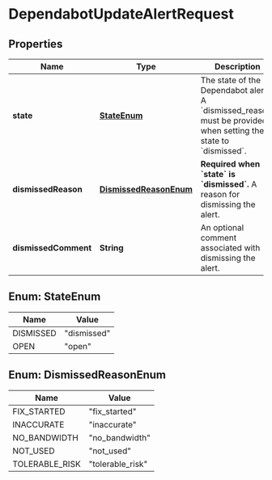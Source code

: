 

# DependabotUpdateAlertRequest


## Properties

| Name | Type | Description | Notes |
|------------ | ------------- | ------------- | -------------|
|**state** | [**StateEnum**](#StateEnum) | The state of the Dependabot alert. A &#x60;dismissed_reason&#x60; must be provided when setting the state to &#x60;dismissed&#x60;. |  |
|**dismissedReason** | [**DismissedReasonEnum**](#DismissedReasonEnum) | **Required when &#x60;state&#x60; is &#x60;dismissed&#x60;.** A reason for dismissing the alert. |  [optional] |
|**dismissedComment** | **String** | An optional comment associated with dismissing the alert. |  [optional] |



## Enum: StateEnum

| Name | Value |
|---- | -----|
| DISMISSED | &quot;dismissed&quot; |
| OPEN | &quot;open&quot; |



## Enum: DismissedReasonEnum

| Name | Value |
|---- | -----|
| FIX_STARTED | &quot;fix_started&quot; |
| INACCURATE | &quot;inaccurate&quot; |
| NO_BANDWIDTH | &quot;no_bandwidth&quot; |
| NOT_USED | &quot;not_used&quot; |
| TOLERABLE_RISK | &quot;tolerable_risk&quot; |



